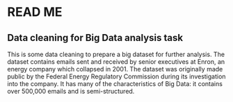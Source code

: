 # READ ME

## Data cleaning for Big Data analysis task

This is some data cleaning to prepare a big dataset for further analysis. The dataset contains emails sent and received by senior executives at Enron, an energy company which collapsed in 2001. The dataset was originally made public by the Federal Energy Regulatory Commission during its investigation into the company. It has many of the characteristics of Big Data: it contains over 500,000 emails and is semi-structured. 